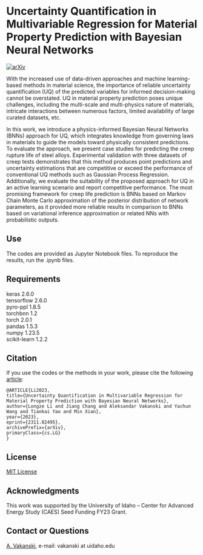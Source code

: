 # Uncertainty Quantification in Multivariable Regression for Material Property Prediction with Bayesian Neural Networks

[![arXiv](https://img.shields.io/badge/arXiv-2019.10435-b31b1b)](https://arxiv.org/abs/2311.02495)

With the increased use of data-driven approaches and machine learning-based methods in material science, the importance of reliable uncertainty quantification (UQ) of the predicted variables for informed decision-making cannot be overstated. UQ in material property prediction poses unique challenges, including the multi-scale and multi-physics nature of materials, intricate interactions between numerous factors, limited availability of large curated datasets, etc. 


In this work, we introduce a physics-informed Bayesian Neural Networks (BNNs) approach for UQ, which integrates knowledge from governing laws in materials to guide the models toward physically consistent predictions. To evaluate the approach, we present case studies for predicting the creep rupture life of steel alloys. Experimental validation with three datasets of creep tests demonstrates that this method produces point predictions and uncertainty estimations that are competitive or exceed the performance of conventional UQ methods such as Gaussian Process Regression. Additionally, we evaluate the suitability of the proposed approach for UQ in an active learning scenario and report competitive performance. The most promising framework for creep life prediction is BNNs based on Markov Chain Monte Carlo approximation of the posterior distribution of network parameters, as it provided more reliable results in comparison to BNNs based on variational inference approximation or related NNs with probabilistic outputs.

## Use
The codes are provided as Jupyter Notebook files. To reproduce the results, run the .ipynb files. 

## Requirements
keras  2.6.0  
tensorflow 2.6.0  
pyro-ppl 1.8.5  
torchbnn 1.2  
torch 2.0.1  
pandas 1.5.3  
numpy 1.23.5  
scikit-learn 1.2.2  

## Citation
If you use the codes or the methods in your work, please cite the following <a href="https://arxiv.org/abs/2311.02495">article</a>:   

    @ARTICLE{Li2023,
    title={Uncertainty Quantification in Multivariable Regression for Material Property Prediction with Bayesian Neural Networks},
    author={Longze Li and Jiang Chang and Aleksandar Vakanski and Yachun Wang and Tiankai Yao and Min Xian},
    year={2023},
    eprint={2311.02495},
    archivePrefix={arXiv},
    primaryClass={cs.LG}
    }

## License
<a href="License - MIT.txt">MIT License</a>

## Acknowledgments
This work was supported by the University of Idaho – Center for Advanced Energy Study (CAES) Seed Funding FY23 Grant.

## Contact or Questions
<a href="https://www.webpages.uidaho.edu/vakanski/">A. Vakanski</a>, e-mail: vakanski at uidaho.edu

